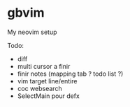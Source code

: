 # gbvim

My neovim setup

Todo:

- diff
- multi cursor a finir
- finir notes (mapping tab ? todo list ?)
- vim target line/entire
- coc websearch
- SelectMain pour defx

